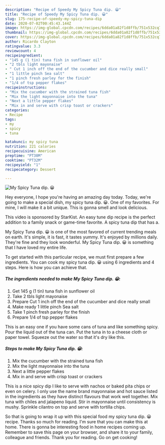 ```yaml
---
description: "Recipe of Speedy My Spicy Tuna dip. 😀"
title: "Recipe of Speedy My Spicy Tuna dip. 😀"
slug: 175-recipe-of-speedy-my-spicy-tuna-dip
date: 2020-07-02T00:45:43.144Z
image: https://img-global.cpcdn.com/recipes/6dda01a82f1d8ffb/751x532cq70/my-spicy-tuna-dip-😀-recipe-main-photo.jpg
thumbnail: https://img-global.cpcdn.com/recipes/6dda01a82f1d8ffb/751x532cq70/my-spicy-tuna-dip-😀-recipe-main-photo.jpg
cover: https://img-global.cpcdn.com/recipes/6dda01a82f1d8ffb/751x532cq70/my-spicy-tuna-dip-😀-recipe-main-photo.jpg
author: Ricardo Clayton
ratingvalue: 3.3
reviewcount: 4
recipeingredient:
- "145 g (1 tin) tuna fish in sunflower oil"
- "2 tbls light mayonaise"
- " Cut 1 inch off the end of the cucumber and dice really small"
- "1 little pinch Sea salt"
- "1 pinch fresh parley for the finish"
- "1/4 of tsp pepper flakes"
recipeinstructions:
- "Mix the cucumber with the strained tuna fish"
- "Mix the light mayonnaise into the tuna"
- "Next a little pepper flakes"
- "Mix in and serve with crisp toast or crackers"
categories:
- Recipe
tags:
- my
- spicy
- tuna

katakunci: my spicy tuna 
nutrition: 221 calories
recipecuisine: American
preptime: "PT30M"
cooktime: "PT32M"
recipeyield: "1"
recipecategory: Dessert

---
```



![My Spicy Tuna dip. 😀](https://img-global.cpcdn.com/recipes/6dda01a82f1d8ffb/751x532cq70/my-spicy-tuna-dip-😀-recipe-main-photo.jpg)

Hey everyone, I hope you're having an amazing day today. Today, we're going to make a special dish, my spicy tuna dip. 😀. One of my favorites. For mine, I will make it a bit unique. This is gonna smell and look delicious.

This video is sponsored by StarKist. An easy tune dip recipe is the perfect addition to a family snack or game-time favorite. A spicy tuna dip that has a.

My Spicy Tuna dip. 😀 is one of the most favored of current trending meals on earth. It's simple, it is fast, it tastes yummy. It's enjoyed by millions daily. They're fine and they look wonderful. My Spicy Tuna dip. 😀 is something that I have loved my entire life.


To get started with this particular recipe, we must first prepare a few ingredients. You can cook my spicy tuna dip. 😀 using 6 ingredients and 4 steps. Here is how you can achieve that.

<!--inarticleads1-->

##### The ingredients needed to make My Spicy Tuna dip. 😀:

1. Get 145 g (1 tin) tuna fish in sunflower oil
1. Take 2 tbls light mayonaise
1. Prepare  Cut 1 inch off the end of the cucumber and dice really small
1. Make ready 1 little pinch Sea salt
1. Take 1 pinch fresh parley for the finish
1. Prepare 1/4 of tsp pepper flakes


This is an easy one if you have some cans of tuna and like something spicy. Pour the liquid out of the tuna can. Put the tuna in to a cheese cloth or paper towel. Squeeze out the water so that it&#39;s dry like this. 

<!--inarticleads2-->

##### Steps to make My Spicy Tuna dip. 😀:

1. Mix the cucumber with the strained tuna fish
1. Mix the light mayonnaise into the tuna
1. Next a little pepper flakes
1. Mix in and serve with crisp toast or crackers


This is a nice spicy dip I like to serve with nachos or baked pita chips or even on celery. I only use the name brand mayonnaise and hot sauce listed in the ingredients as they have distinct flavours that work well together. Mix tuna with chiles and jalapeno liquid. Stir in mayonnaise until consistency is mushy. Sprinkle cilantro on top and serve with tortilla chips. 

So that is going to wrap it up with this special food my spicy tuna dip. 😀 recipe. Thanks so much for reading. I'm sure that you can make this at home. There is gonna be interesting food in home recipes coming up. Remember to save this page on your browser, and share it to your family, colleague and friends. Thank you for reading. Go on get cooking!
